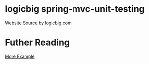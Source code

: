 # logicbig spring-mvc-unit-testing

[Website Source by logicbig.com](https://www.logicbig.com/tutorials/spring-framework/spring-web-mvc/spring-mvc-unit-testing.html)


# Futher Reading

[More Example](https://www.logicbig.com/how-to/code-snippets/jcode-spring-mvc-junit-test.html)